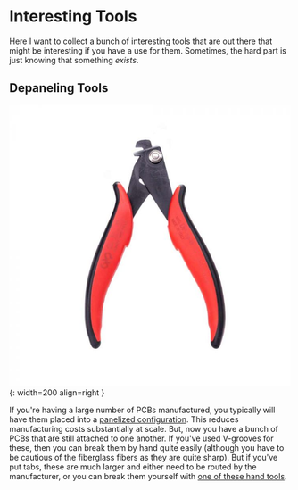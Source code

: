 # Interesting Tools

Here I want to collect a bunch of interesting tools that are out there
that might be interesting if you have a use for them. Sometimes, the
hard part is just knowing that something _exists_.

## Depaneling Tools

![Hakko DP-15 depaneling tool](img/hakko-dp-15.jpg){: width=200 align=right }

If you're having a large number of PCBs manufactured, you typically will
have them placed into a [panelized
configuration](https://resources.pcb.cadence.com/blog/what-is-pcb-panelization-and-why-is-it-important-2).
This reduces manufacturing costs substantially at scale. But, now you
have a bunch of PCBs that are still attached to one another. If you've
used V-grooves for these, then you can break them by hand quite easily
(although you have to be cautious of the fiberglass fibers as they are
quite sharp). But if you've put tabs, these are much larger and either
need to be routed by the manufacturer, or you can break them yourself
with [one of these hand
tools](https://hakkousa.com/products/chp-tools/chp-hand-tools/depaneling.html).